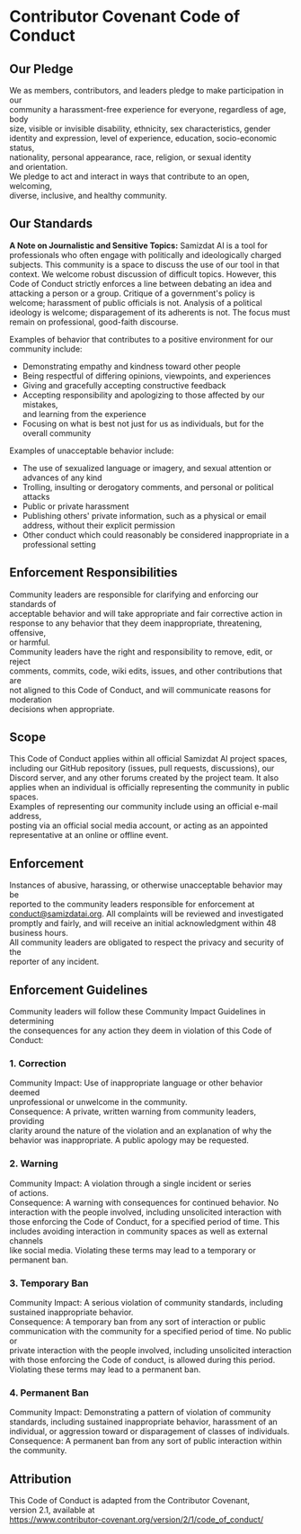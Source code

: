# **Contributor Covenant Code of Conduct**

## **Our Pledge**

We as members, contributors, and leaders pledge to make participation in our  
community a harassment-free experience for everyone, regardless of age, body  
size, visible or invisible disability, ethnicity, sex characteristics, gender  
identity and expression, level of experience, education, socio-economic status,  
nationality, personal appearance, race, religion, or sexual identity  
and orientation.  
We pledge to act and interact in ways that contribute to an open, welcoming,  
diverse, inclusive, and healthy community.

## **Our Standards**

**A Note on Journalistic and Sensitive Topics:** Samizdat AI is a tool for professionals who often engage with politically and ideologically charged subjects. This community is a space to discuss the use of our tool in that context. We welcome robust discussion of difficult topics. However, this Code of Conduct strictly enforces a line between debating an idea and attacking a person or a group. Critique of a government's policy is welcome; harassment of public officials is not. Analysis of a political ideology is welcome; disparagement of its adherents is not. The focus must remain on professional, good-faith discourse.

Examples of behavior that contributes to a positive environment for our  
community include:

* Demonstrating empathy and kindness toward other people  
* Being respectful of differing opinions, viewpoints, and experiences  
* Giving and gracefully accepting constructive feedback  
* Accepting responsibility and apologizing to those affected by our mistakes,  
  and learning from the experience  
* Focusing on what is best not just for us as individuals, but for the  
  overall community

Examples of unacceptable behavior include:

* The use of sexualized language or imagery, and sexual attention or  
  advances of any kind  
* Trolling, insulting or derogatory comments, and personal or political attacks  
* Public or private harassment  
* Publishing others' private information, such as a physical or email  
  address, without their explicit permission  
* Other conduct which could reasonably be considered inappropriate in a  
  professional setting

## **Enforcement Responsibilities**

Community leaders are responsible for clarifying and enforcing our standards of  
acceptable behavior and will take appropriate and fair corrective action in  
response to any behavior that they deem inappropriate, threatening, offensive,  
or harmful.  
Community leaders have the right and responsibility to remove, edit, or reject  
comments, commits, code, wiki edits, issues, and other contributions that are  
not aligned to this Code of Conduct, and will communicate reasons for moderation  
decisions when appropriate.

## **Scope**

This Code of Conduct applies within all official Samizdat AI project spaces, including our GitHub repository (issues, pull requests, discussions), our Discord server, and any other forums created by the project team. It also applies when an individual is officially representing the community in public spaces.  
Examples of representing our community include using an official e-mail address,  
posting via an official social media account, or acting as an appointed  
representative at an online or offline event.

## **Enforcement**

Instances of abusive, harassing, or otherwise unacceptable behavior may be  
reported to the community leaders responsible for enforcement at conduct@samizdatai.org. All complaints will be reviewed and investigated promptly and fairly, and will receive an initial acknowledgment within 48 business hours.  
All community leaders are obligated to respect the privacy and security of the  
reporter of any incident.

## **Enforcement Guidelines**

Community leaders will follow these Community Impact Guidelines in determining  
the consequences for any action they deem in violation of this Code of Conduct:

### **1\. Correction**

Community Impact: Use of inappropriate language or other behavior deemed  
unprofessional or unwelcome in the community.  
Consequence: A private, written warning from community leaders, providing  
clarity around the nature of the violation and an explanation of why the  
behavior was inappropriate. A public apology may be requested.

### **2\. Warning**

Community Impact: A violation through a single incident or series  
of actions.  
Consequence: A warning with consequences for continued behavior. No  
interaction with the people involved, including unsolicited interaction with  
those enforcing the Code of Conduct, for a specified period of time. This  
includes avoiding interaction in community spaces as well as external channels  
like social media. Violating these terms may lead to a temporary or  
permanent ban.

### **3\. Temporary Ban**

Community Impact: A serious violation of community standards, including  
sustained inappropriate behavior.  
Consequence: A temporary ban from any sort of interaction or public  
communication with the community for a specified period of time. No public or  
private interaction with the people involved, including unsolicited interaction  
with those enforcing the Code of conduct, is allowed during this period.  
Violating these terms may lead to a permanent ban.

### **4\. Permanent Ban**

Community Impact: Demonstrating a pattern of violation of community  
standards, including sustained inappropriate behavior, harassment of an  
individual, or aggression toward or disparagement of classes of individuals.  
Consequence: A permanent ban from any sort of public interaction within  
the community.

## **Attribution**

This Code of Conduct is adapted from the Contributor Covenant,  
version 2.1, available at  
https://www.contributor-covenant.org/version/2/1/code_of_conduct/
